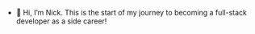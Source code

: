 - 👋 Hi, I’m Nick. This is the start of my journey to becoming a full-stack developer as a side career!


